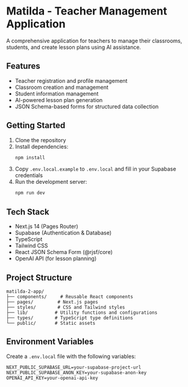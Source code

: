 # Matilda - Teacher Management Application

A comprehensive application for teachers to manage their classrooms, students, and create lesson plans using AI assistance.

## Features

- Teacher registration and profile management
- Classroom creation and management
- Student information management
- AI-powered lesson plan generation
- JSON Schema-based forms for structured data collection

## Getting Started

1. Clone the repository
2. Install dependencies:
   ```bash
   npm install
   ```
3. Copy `.env.local.example` to `.env.local` and fill in your Supabase credentials
4. Run the development server:
   ```bash
   npm run dev
   ```

## Tech Stack

- Next.js 14 (Pages Router)
- Supabase (Authentication & Database)
- TypeScript
- Tailwind CSS
- React JSON Schema Form (@rjsf/core)
- OpenAI API (for lesson planning)

## Project Structure

```
matilda-2-app/
├── components/     # Reusable React components
├── pages/         # Next.js pages
├── styles/        # CSS and Tailwind styles
├── lib/          # Utility functions and configurations
├── types/        # TypeScript type definitions
└── public/       # Static assets
```

## Environment Variables

Create a `.env.local` file with the following variables:

```
NEXT_PUBLIC_SUPABASE_URL=your-supabase-project-url
NEXT_PUBLIC_SUPABASE_ANON_KEY=your-supabase-anon-key
OPENAI_API_KEY=your-openai-api-key
```
